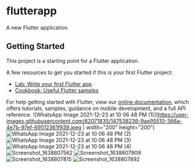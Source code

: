 # flutterapp

A new Flutter application.

## Getting Started

This project is a starting point for a Flutter application.

A few resources to get you started if this is your first Flutter project:

- [Lab: Write your first Flutter app](https://flutter.dev/docs/get-started/codelab)
- [Cookbook: Useful Flutter samples](https://flutter.dev/docs/cookbook)

For help getting started with Flutter, view our
[online documentation](https://flutter.dev/docs), which offers tutorials,
samples, guidance on mobile development, and a full API reference.
![WhatsApp Image 2021-12-23 at 10 06 48 PM (1)](https://user-images.githubusercontent.com/62071835/147538236-9ae95510-366a-4e7b-97ef-69512361f939.jpeg | width="200" height="200")
![WhatsApp Image 2021-12-23 at 10 06 48 PM (2)](https://user-images.githubusercontent.com/62071835/147538346-2cd8aeac-fc0c-473b-985d-ee94ecce86fb.jpeg)
![WhatsApp Image 2021-12-23 at 10 06 48 PM (3)](https://user-images.githubusercontent.com/62071835/147538357-101f310c-7c35-458e-bcfe-fcac83d35b44.jpeg)
![WhatsApp Image 2021-12-23 at 10 06 48 PM (4)](https://user-images.githubusercontent.com/62071835/147538361-63903899-b1ee-4273-8a08-b426f307f574.jpeg)
![Screenshot_1638807562](https://user-images.githubusercontent.com/62071835/147538428-807888d1-80f7-4ff7-b9c6-7515fad48210.png)
![Screenshot_1638807909](https://user-images.githubusercontent.com/62071835/147538584-94dbfc44-5603-4bc0-9907-27467ed82457.png)
![Screenshot_1638807815](https://user-images.githubusercontent.com/62071835/147538545-c819db22-1c3f-4be2-9a0e-e764f1645eb0.png)
![Screenshot_1638807892](https://user-images.githubusercontent.com/62071835/147538567-4da31766-21e6-4279-8aa0-31259f8dd9ed.png)
